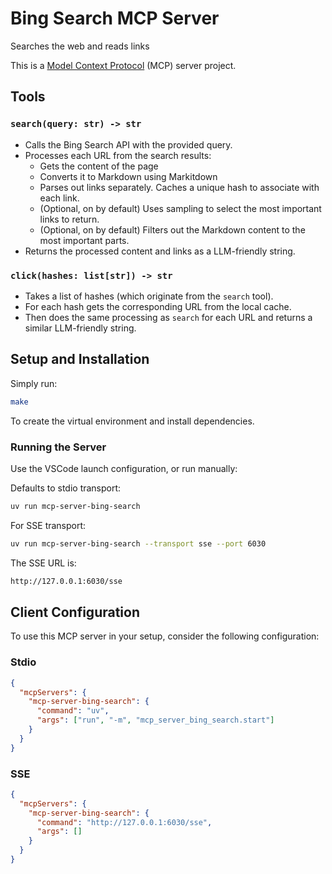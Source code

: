 # Bing Search MCP Server

Searches the web and reads links

This is a [Model Context Protocol](https://github.com/modelcontextprotocol) (MCP) server project.

## Tools

### `search(query: str) -> str`
- Calls the Bing Search API with the provided query.
- Processes each URL from the search results:
  - Gets the content of the page
  - Converts it to Markdown using Markitdown
  - Parses out links separately. Caches a unique hash to associate with each link.
  - (Optional, on by default) Uses sampling to select the most important links to return.
  - (Optional, on by default) Filters out the Markdown content to the most important parts.
- Returns the processed content and links as a LLM-friendly string.

### `click(hashes: list[str]) -> str`
- Takes a list of hashes (which originate from the `search` tool).
- For each hash gets the corresponding URL from the local cache.
- Then does the same processing as `search` for each URL and returns a similar LLM-friendly string.

## Setup and Installation

Simply run:

```bash
make
```

To create the virtual environment and install dependencies.

### Running the Server

Use the VSCode launch configuration, or run manually:

Defaults to stdio transport:

```bash
uv run mcp-server-bing-search
```

For SSE transport:

```bash
uv run mcp-server-bing-search --transport sse --port 6030
```

The SSE URL is:

```bash
http://127.0.0.1:6030/sse
```

## Client Configuration

To use this MCP server in your setup, consider the following configuration:

### Stdio

```json
{
  "mcpServers": {
    "mcp-server-bing-search": {
      "command": "uv",
      "args": ["run", "-m", "mcp_server_bing_search.start"]
    }
  }
}
```

### SSE

```json
{
  "mcpServers": {
    "mcp-server-bing-search": {
      "command": "http://127.0.0.1:6030/sse",
      "args": []
    }
  }
}
```
